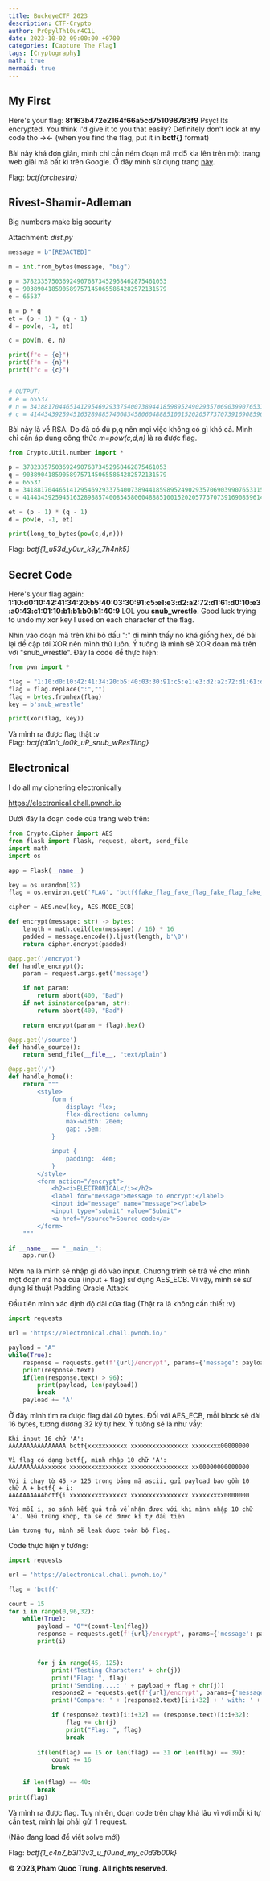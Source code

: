 ```yaml
---
title: BuckeyeCTF 2023
description: CTF-Crypto
author: Pr0pylTh10ur4C1L
date: 2023-10-02 09:00:00 +0700
categories: [Capture The Flag]
tags: [Cryptography]
math: true
mermaid: true
---
```


## My First
Here's your flag: **8f163b472e2164f66a5cd751098783f9** Psyc! Its encrypted. You think I'd give it to you that easily? Definitely don't look at my code tho -><- (when you find the flag, put it in **bctf{}** format)

Bài này khá đơn giản, mình chỉ cần ném đoạn mã md5 kia lên trên một trang web giải mã bất kì trên Google. Ở đây mình sử dụng trang [này](https://hashes.com/en/decrypt/hash).

Flag: *bctf{orchestra}*

## Rivest-Shamir-Adleman
Big numbers make big security

Attachment: *dist.py*
```python
message = b"[REDACTED]"

m = int.from_bytes(message, "big")

p = 3782335750369249076873452958462875461053
q = 9038904185905897571450655864282572131579
e = 65537

n = p * q
et = (p - 1) * (q - 1)
d = pow(e, -1, et)

c = pow(m, e, n)

print(f"e = {e}")
print(f"n = {n}")
print(f"c = {c}")


# OUTPUT:
# e = 65537
# n = 34188170446514129546929337540073894418598952490293570690399076531159358605892687
# c = 414434392594516328988574008345806048885100152020577370739169085961419826266692
```

Bài này là về RSA. Do đã có đủ p,q nên mọi việc không có gì khó cả. Mình chỉ cần áp dụng công thức *m=pow(c,d,n)* là ra được flag.

```python
from Crypto.Util.number import *

p = 3782335750369249076873452958462875461053
q = 9038904185905897571450655864282572131579
e = 65537
n = 34188170446514129546929337540073894418598952490293570690399076531159358605892687
c = 414434392594516328988574008345806048885100152020577370739169085961419826266692

et = (p - 1) * (q - 1)
d = pow(e, -1, et)

print(long_to_bytes(pow(c,d,n)))
```

Flag: *bctf{1_u53d_y0ur_k3y_7h4nk5}*

## Secret Code
Here's your flag again: **1:10:d0:10:42:41:34:20:b5:40:03:30:91:c5:e1:e3:d2:a2:72:d1:61:d0:10:e3:a0:43:c1:01:10:b1:b1:b0:b1:40:9** LOL you **snub_wrestle**. Good luck trying to undo my xor key I used on each character of the flag.

Nhìn vào đoạn mã trên khi bỏ dấu ":" đi mình thấy nó khá giống hex, đề bài lại đề cập tới XOR nên mình thử luôn. Ý tưởng là mình sẽ XOR đoạn mã trên với "snub_wrestle". Đây là code để thực hiện:

```python
from pwn import *

flag = "1:10:d0:10:42:41:34:20:b5:40:03:30:91:c5:e1:e3:d2:a2:72:d1:61:d0:10:e3:a0:43:c1:01:10:b1:b1:b0:b1:40:9"
flag = flag.replace(":","")
flag = bytes.fromhex(flag)
key = b'snub_wrestle'

print(xor(flag, key))
```

Và mình ra được flag thật :v  
Flag: *bctf{d0n't_lo0k_uP_snub_wResTling}*

## Electronical
I do all my ciphering electronically

https://electronical.chall.pwnoh.io

Dưới đây là đoạn code của trang web trên:
```python
from Crypto.Cipher import AES
from flask import Flask, request, abort, send_file
import math
import os

app = Flask(__name__)

key = os.urandom(32)
flag = os.environ.get('FLAG', 'bctf{fake_flag_fake_flag_fake_flag_fake_flag}')

cipher = AES.new(key, AES.MODE_ECB)

def encrypt(message: str) -> bytes:
    length = math.ceil(len(message) / 16) * 16
    padded = message.encode().ljust(length, b'\0')
    return cipher.encrypt(padded)

@app.get('/encrypt')
def handle_encrypt():
    param = request.args.get('message')

    if not param:
        return abort(400, "Bad")
    if not isinstance(param, str):
        return abort(400, "Bad")

    return encrypt(param + flag).hex()

@app.get('/source')
def handle_source():
    return send_file(__file__, "text/plain")

@app.get('/')
def handle_home():
    return """
        <style>
            form {
                display: flex;
                flex-direction: column;
                max-width: 20em;
                gap: .5em;
            }

            input {
                padding: .4em;
            }
        </style>
        <form action="/encrypt">
            <h2><i>ELECTRONICAL</i></h2>
            <label for="message">Message to encrypt:</label>
            <input id="message" name="message"></label>
            <input type="submit" value="Submit">
            <a href="/source">Source code</a>
        </form>
    """

if __name__ == "__main__":
    app.run()
```

Nôm na là mình sẽ nhập gì đó vào input. Chương trình sẽ trả về cho mình một đoạn mã hóa của (input + flag) sử dụng AES_ECB. Vì vậy, mình sẽ sử dụng kĩ thuật Padding Oracle Attack.

Đầu tiên mình xác định độ dài của flag (Thật ra là không cần thiết :v)
```python
import requests

url = 'https://electronical.chall.pwnoh.io/'

payload = "A"
while(True):
    response = requests.get(f'{url}/encrypt', params={'message': payload})
    print(response.text)
    if(len(response.text) > 96):
        print(payload, len(payload))
        break
    payload += 'A'
```
Ở đây mình tìm ra được flag dài 40 bytes.
Đối với AES_ECB, mỗi block sẽ dài 16 bytes, tương đương 32 ký tự hex. Ý tưởng sẽ là như vầy:
```
Khi input 16 chữ 'A':
AAAAAAAAAAAAAAAA bctf{xxxxxxxxxxx xxxxxxxxxxxxxxxx xxxxxxxx00000000

Vì flag có dạng bctf{, mình nhập 10 chữ 'A':
AAAAAAAAAAxxxxxx xxxxxxxxxxxxxxxx xxxxxxxxxxxxxxxx xx00000000000000

Với i chạy từ 45 -> 125 trong bảng mã ascii, gửi payload bao gồm 10 chữ A + bctf{ + i:
AAAAAAAAAAbctf{i xxxxxxxxxxxxxxxx xxxxxxxxxxxxxxxx xxxxxxxxx0000000

Với mỗi i, so sánh kết quả trả về nhận được với khi mình nhập 10 chữ 'A'. Nếu trùng khớp, ta sẽ có được kí tự đầu tiên

Làm tương tự, mình sẽ leak được toàn bộ flag.
```

Code thực hiện ý tưởng:
```python
import requests

url = 'https://electronical.chall.pwnoh.io/'

flag = 'bctf{'

count = 15
for i in range(0,96,32):
    while(True):
        payload = "0"*(count-len(flag))
        response = requests.get(f'{url}/encrypt', params={'message': payload})
        print(i)


        for j in range(45, 125):
            print('Testing Character:' + chr(j))
            print("Flag: ", flag)
            print('Sending....: ' + payload + flag + chr(j))
            response2 = requests.get(f'{url}/encrypt', params={'message': payload + flag + chr(j)})
            print('Compare: ' + (response2.text)[i:i+32] + ' with: ' + (response.text)[i:i+32])

            if (response2.text)[i:i+32] == (response.text)[i:i+32]:
                flag += chr(j)
                print("Flag: ", flag)
                break
        
        if(len(flag) == 15 or len(flag) == 31 or len(flag) == 39):
            count += 16
            break
    
    if len(flag) == 40:
        break
print(flag)
```
Và mình ra được flag. Tuy nhiên, đoạn code trên chạy khá lâu vì với mỗi kí tự cần test, mình lại phải gửi 1 request.

(Não đang load để viết solve mới)

Flag: *bctf{1_c4n7_b3l13v3_u_f0und_my_c0d3b00k}*

**© 2023,Pham Quoc Trung. All rights reserved.**

